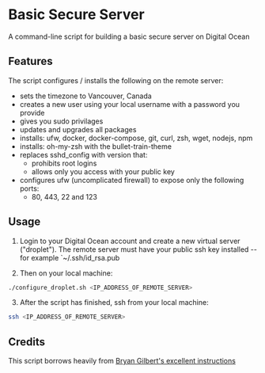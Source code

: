 # Basic Secure Server

A command-line script for building a basic secure server on Digital Ocean

## Features

The script configures / installs the following on the remote server:

  * sets the timezone to Vancouver, Canada
  * creates a new user using your local username with a password you provide
  * gives you sudo privilages
  * updates and upgrades all packages
  * installs: ufw, docker, docker-compose, git, curl, zsh, wget, nodejs, npm
  * installs: oh-my-zsh with the bullet-train-theme
  * replaces sshd_config with version that:
    * prohibits root logins
    * allows only you access with your public key
  * configures ufw (uncomplicated firewall) to expose only the following ports:
    * 80, 443, 22 and 123
  


## Usage

1) Login to your Digital Ocean account and create a new virtual server ("droplet").  The remote server must have your public ssh key installed -- for example `~/.ssh/id_rsa.pub

2) Then on your local machine:

```bash
./configure_droplet.sh <IP_ADDRESS_OF_REMOTE_SERVER>
```

3) After the script has finished, ssh from your local machine:
```bash
ssh <IP_ADDRESS_OF_REMOTE_SERVER>
```

## Credits

This script borrows heavily from [Bryan Gilbert's excellent instructions](https://github.com/bryan-gilbert/may14/)
